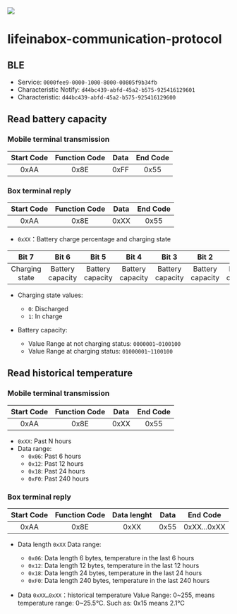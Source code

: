 <img src="https://user-images.githubusercontent.com/7486270/68227716-7f0a5f00-fff4-11e9-9445-4da91872afa4.jpg" />

# lifeinabox-communication-protocol
## BLE
- Service: `0000fee9-0000-1000-8000-00805f9b34fb`
- Characteristic Notify: `d44bc439-abfd-45a2-b575-925416129601`
- Characteristic: `d44bc439-abfd-45a2-b575-925416129600`

## Read battery capacity
### Mobile terminal transmission
| Start Code     | Function Code  | Data   | End Code |
| :------------: |:-------------:| :-----:| :-------:|
| 0xAA     | 0x8E | 0xFF | 0x55 |


### Box terminal reply
| Start Code     | Function Code  | Data   | End Code |
| :------------: |:-------------:| :-----:| :-------:|
| 0xAA     | 0x8E | 0xXX | 0x55 |

- `0xXX`：Battery charge percentage and charging state

| Bit 7  | Bit 6  | Bit 5  | Bit 4  | Bit 3  | Bit 2  | Bit 1  | Bit 0 |
| :----: | :----: | :----: | :----: | :----: | :----: | :----: | :----:|
| Charging state     | Battery capacity| Battery capacity | Battery capacity | Battery capacity | Battery capacity | Battery capacity | Battery capacity |
- Charging state values:
  - `0`: Discharged
  - `1`: In charge

- Battery capacity:
  - Value Range at not charging status: `0000001~0100100`
  - Value Range at charging status: `01000001~1100100`

## Read historical temperature
### Mobile terminal transmission
| Start Code     | Function Code  | Data   | End Code |
| :------------: |:-------------:| :-----:| :-------:|
| 0xAA     | 0x8E | 0xXX | 0x55 |

- `0xXX`: Past N hours
- Data range:
  - `0x06`: Past 6 hours
  - `0x12`: Past 12 hours
  - `0x18`: Past 24 hours
  - `0xF0`: Past 240 hours

### Box terminal reply
| Start Code     | Function Code  | Data lenght  | Data   | End Code |
| :------------: |:-------------:| :-----:| :-----:| :-------:|
| 0xAA     | 0x8E | 0xXX | 0x55 | 0xXX...0xXX | 0x55 |

- Data length `0xXX` Data range:
  - `0x06`: Data length 6 bytes, temperature in the last 6 hours
  - `0x12`: Data length 12 bytes, temperature in the last 12 hours
  - `0x18`: Data length 24 bytes, temperature in the last 24 hours
  - `0xF0`: Data length 240 bytes, temperature in the last 240 hours

- Data `0xXX…0xXX`：historical temperature Value Range: 0~255, means temperature range: 0~25.5℃.  Such as: 0x15 means 2.1℃
